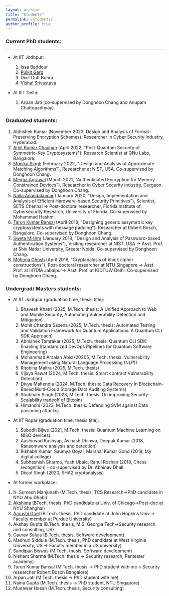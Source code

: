 ```yaml
---
layout: archive
title: "Students"
permalink: /students/
author_profile: true
---
```


### Current PhD students:
----
+ At IIT Jodhpur:

    1. Issa Baddour 
    2. [Pulkit Garg](https://sites.google.com/iitj.ac.in/pulkitgarg/home?pli=1)
    3. Dixit Dutt Bohra
    4. [Vishal Srivastava](https://www.linkedin.com/in/vishal-srivastava27)

+ At IIIT Delhi:

    1. Arpan Jati  (co-supervised by Donghoon Chang and Anupam Chattopadhyay)

### Graduated students:

1. Abhishek Kumar (November 2023, Design and Analysis of Format-Preserving Encryption Schemes). Researcher in Cyber Security Industry, Hyderabad.
2. [Amit Kumar Chauhan](https://sites.google.com/view/amitchauhan) (April 2022, "Post-Quantum Security of Symmetric-Key Cryptosystems"). Research Scientist at QNu Labs,  Bangalore.
3. [Monika Singh](https://www.linkedin.com/in/monika-singh-1985b8a5) (February 2022, "Design and Analysis of Approximate Matching Algorithms"), Researcher at NIST, USA.  Co-supervised by Donghoon Chang.
4. [Megha Agrawal](https://in.linkedin.com/in/megha-agrawal-242224109) (March 2021, "Authenticated Encryption for Memory Constrained Devices"), Researcher in Cyber Security industry, Gurgaon. Co-supervised by Donghoon Chang.
5. [Nalla Anandakumar](https://sites.google.com/site/nnallaanandakumar/) (January 2020, "Design, Implementation and Analysis of Efficient Hardware-based Security Primitives"), Scientist, SETS Chennai -> Post-doctoral researcher, Florida Institute of Cybersecurity Research, University of Florida. Co-supervised by Mohammad Hashmi.
6. [Tarun Kumar Bansal](https://in.linkedin.com/in/tarun-bansal90) (April 2018, "Designing generic assymetric key cryptosystems with message padding"), Researcher at Robert Bosch, Bangalore. Co-supervised by Donghoon Chang.
7. [Sweta Mishra](https://cse.snu.edu.in/people/faculty/dr-sweta-mishra) (January 2018, "Design and Analysis of Password-based Authentication Systems"), Visiting researcher at NIST, USA -> Asst. Prof. at Shiv Nadar University, Greater Noida. Co-supervised by Donghoon Chang.
8. [Mohona Ghosh](https://www.igdtuw.ac.in/itdepartment.php?name=MohonaGhosh) (April 2016, "Cryptanalysis of block cipher constructions"), Post-doctoral researcher at NTU Singapore -> Asst. Prof. at IIITDM Jabalpur-> Asst. Prof. at IGDTUW Delhi. Co-supervised by Donghoon Chang.

### Undergrad/ Masters students: 

+ At IIT Jodhpur (graduation time, thesis title):

    1. Bhavesh Khatri (2025, M.Tech. thesis: A Unified Approach to Web and Mobile Security, Automating Vulnerability Detection and Mitigation)
    2. Mohit Chandra Saxena (2025, M.Tech. thesis: Automated Testing and Validation Framework for Quantum Applications: A Quantum CLI SDK Approach)
    3. Abhishek Tamrakar (2025, M.Tech. thesis: Quantum CLI SDK: Enabling Standardized DevOps Pipelines for Quantum Software Engineering)
    4. Mohammad Arsalan Abid (20205, M.Tech. thesis: Vulnerability Management using Natural Language Processing (NLP))
    5. Ritobina Maitra (2025, M.Tech. thesis)
    6. Vijaya Rawat (2024, M.Tech. thesis: Smart contract Vulnerability Detection)
    7. Divya Mahendia (2024, M.Tech. thesis: Data Recovery in Blockchain-Based Multi-Cloud Storage Data Auditing Systems)
    8. Shubham Singh (2023, M.Tech. thesis: On improving Security-Scalability tradeoff of Bitcoin)
    9. Himanshi (2023, M.Tech. thesis: Defending SVM against Data poisoning attacks)

+ At IIT Ropar (graduation time, thesis title):

    1. Subodh Bijwe (2021, M.Tech. thesis: Quantum Machine Learning on NISQ devices)
    2. Aashirwad Kashyap, Avinash Dhinwa, Deepak Kumar (2018, Ransomware analysis and detection)
    3. Rishabh Kumar, Saumya Goyal, Marshal Kumar Gond (2018, My digital college)
    4. Subhashish Sharma, Yash Ubale, Rahul Roshan (2018, Chess recognition) - co-supervised by Dr. Abhinav Dhall
    5. Divjot Singh (2020, SHA2 cryptanalysis) 

+ At former workplace:

1. N. Sumesh Manjunath (M.Tech. thesis, TCS Research->PhD candidate in NYU Abu Dhabi)
2. [Akshima](https://sites.google.com/view/akshima-) (BTech. thesis, PhD candidate at Univ. of Chicago->Post-doc at NYU Shanghai)
3. [Aarushi Goel](https://aarushigoel.github.io/) (B.Tech. thesis, PhD candidate at John Hopkins Univ.-> Faculty member at Purdue University)
4. Akshay Gupta (B.Tech. thesis, M.S. Georgia Tech->Security research and consulting, US)
5. Gaurav Saluja (B.Tech. thesis, Software development)
6. Madhuri Siddula (M.Tech. thesis, PhD candidate at West Virginia University, US -> Faculty member in a US university)
7. Sandipan Biswas (M.Tech. thesis, Software development)
8. Nishant Sharma (M.Tech. thesis -> Security research, Pentester academy)
9. Tarun Kumar Bansal (M.Tech. thesis -> PhD student with me-> Security researcher Robert Bosch Bangalore)
10. Arpan Jati (M.Tech. thesis -> PhD student with me)
11. Naina Gupta (M.Tech. thesis -> PhD student, NTU Singapore)
12. Munawar Hasan (M.Tech. thesis, Security consulting)
